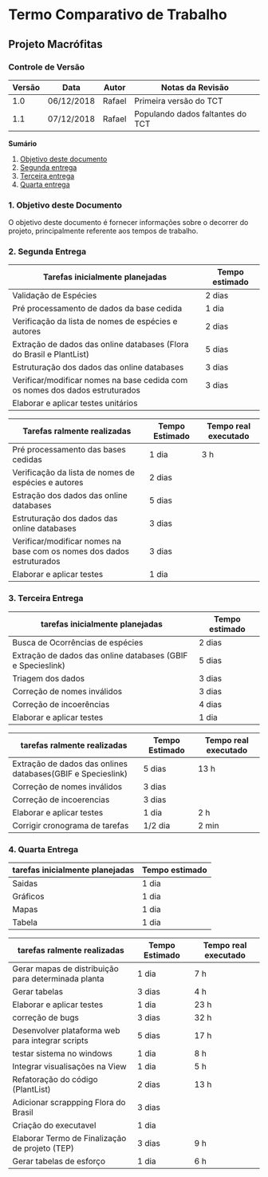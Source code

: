 # Termo Comparativo de Trabalho

## Projeto Macrófitas

### Controle de Versão
|Versão | Data | Autor | Notas da Revisão |
|--- | --- | --- | --- |
|  1.0  |  06/12/2018   | Rafael    |  Primeira versão do TCT   |
| 1.1 | 07/12/2018 | Rafael | Populando dados faltantes do TCT |


**Sumário**
1. [Objetivo deste documento](#id1)
2. [Segunda entrega](#id2)
3. [Terceira entrega](#id3)
4. [Quarta entrega](#id4)

### 1. Objetivo deste Documento
<div id='id1' />
O objetivo deste documento é fornecer informações sobre o decorrer do projeto, principalmente referente aos tempos de trabalho.

###  2. Segunda Entrega
<div id='id2' />

| Tarefas inicialmente planejadas | Tempo estimado |
| --- | --- |
| Validação de Espécies | 2 dias |
| Pré processamento de dados da base cedida | 1 dia |
| Verificação da lista de nomes de espécies e autores | 2 dias |
| Extração de dados das online databases (Flora do Brasil e PlantList) | 5 dias |
| Estruturação dos dados das online databases | 3 dias |
| Verificar/modificar nomes na base cedida com os nomes dos dados estruturados | 3 dias |
| Elaborar e aplicar testes unitários |

|  Tarefas ralmente realizadas | Tempo Estimado | Tempo real executado |
| --- | --- | --- |
| Pré processamento das bases cedidas | 1 dia | 3 h |
| Verificação da lista de nomes de espécies e autores | 2 dias |
| Estração dos dados das online databases | 5 dias |
| Estruturação dos dados das online databases | 3 dias |
| Verificar/modificar nomes na base com os nomes dos dados estruturados | 3 dias |
| Elaborar e aplicar testes | 1 dia |

### 3. Terceira Entrega
<div id='id3' />

| tarefas inicialmente planejadas | Tempo estimado | 
| --- | --- |
| Busca de Ocorrências de espécies | 2 dias |
| Extração de dados das online databases (GBIF e Specieslink) | 5 dias | 
| Triagem dos dados | 3 dias |
| Correção de nomes inválidos | 3 dias |
| Correção de incoerências | 4 dias |
| Elaborar e aplicar testes | 1 dia |

 | tarefas ralmente realizadas | Tempo Estimado | Tempo real executado |
 | --- | --- | --- |
 | Extração de dados das onlines databases(GBIF e Specieslink) | 5 dias | 13 h |
 | Correção de nomes inválidos | 3 dias |
 | Correção de incoerencias | 3 dias |
 | Elaborar e aplicar testes | 1 dia | 2 h
 | Corrigir cronograma de tarefas | 1/2 dia | 2 min
 

### 4. Quarta Entrega
<div id='id4' />

| tarefas inicialmente planejadas | Tempo estimado |
| --- | --- |
| Saidas | 1 dia
| Gráficos | 1 dia
| Mapas | 1 dia
| Tabela | 1 dia

| tarefas ralmente realizadas | Tempo Estimado | Tempo real executado |
| --- | --- | --- |
| Gerar mapas de distribuição para determinada planta| 1 dia | 7 h |
| Gerar tabelas | 3 dias | 4 h |
| Elaborar e aplicar testes | 1 dia | 23 h |
| correção de bugs | 3 dias | 32 h |
| Desenvolver plataforma web para integrar scripts | 5 dias | 17 h |
| testar sistema no windows| 1 dia | 8 h |
| Integrar visualisações na View | 1 dia | 5 h |
| Refatoração do código (PlantList) | 2 dias | 13 h |
| Adicionar scrappping Flora do Brasil | 3 dias |
| Criação do executavel | 1 dia | 
| Elaborar Termo de Finalização de projeto (TEP) | 3 dias | 9 h |
| Gerar tabelas de esforço | 1 dia | 6 h |
